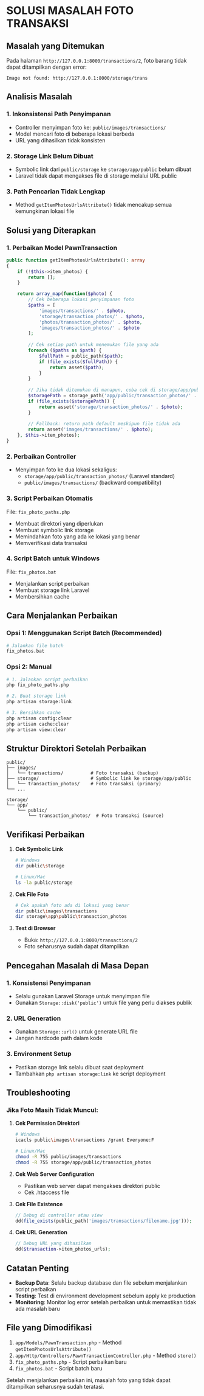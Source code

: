 # SOLUSI MASALAH FOTO TRANSAKSI

## Masalah yang Ditemukan

Pada halaman `http://127.0.0.1:8000/transactions/2`, foto barang tidak dapat ditampilkan dengan error:
```
Image not found: http://127.0.0.1:8000/storage/trans
```

## Analisis Masalah

### 1. **Inkonsistensi Path Penyimpanan**
- Controller menyimpan foto ke: `public/images/transactions/`
- Model mencari foto di beberapa lokasi berbeda
- URL yang dihasilkan tidak konsisten

### 2. **Storage Link Belum Dibuat**
- Symbolic link dari `public/storage` ke `storage/app/public` belum dibuat
- Laravel tidak dapat mengakses file di storage melalui URL public

### 3. **Path Pencarian Tidak Lengkap**
- Method `getItemPhotosUrlsAttribute()` tidak mencakup semua kemungkinan lokasi file

## Solusi yang Diterapkan

### 1. **Perbaikan Model PawnTransaction**
```php
public function getItemPhotosUrlsAttribute(): array
{
    if (!$this->item_photos) {
        return [];
    }

    return array_map(function($photo) {
        // Cek beberapa lokasi penyimpanan foto
        $paths = [
            'images/transactions/' . $photo,
            'storage/transaction_photos/' . $photo,
            'photos/transaction_photos/' . $photo,
            'images/transaction_photos/' . $photo
        ];
        
        // Cek setiap path untuk menemukan file yang ada
        foreach ($paths as $path) {
            $fullPath = public_path($path);
            if (file_exists($fullPath)) {
                return asset($path);
            }
        }
        
        // Jika tidak ditemukan di manapun, coba cek di storage/app/public
        $storagePath = storage_path('app/public/transaction_photos/' . $photo);
        if (file_exists($storagePath)) {
            return asset('storage/transaction_photos/' . $photo);
        }
        
        // Fallback: return path default meskipun file tidak ada
        return asset('images/transactions/' . $photo);
    }, $this->item_photos);
}
```

### 2. **Perbaikan Controller**
- Menyimpan foto ke dua lokasi sekaligus:
  - `storage/app/public/transaction_photos/` (Laravel standard)
  - `public/images/transactions/` (backward compatibility)

### 3. **Script Perbaikan Otomatis**
File: `fix_photo_paths.php`
- Membuat direktori yang diperlukan
- Membuat symbolic link storage
- Memindahkan foto yang ada ke lokasi yang benar
- Memverifikasi data transaksi

### 4. **Script Batch untuk Windows**
File: `fix_photos.bat`
- Menjalankan script perbaikan
- Membuat storage link Laravel
- Membersihkan cache

## Cara Menjalankan Perbaikan

### Opsi 1: Menggunakan Script Batch (Recommended)
```bash
# Jalankan file batch
fix_photos.bat
```

### Opsi 2: Manual
```bash
# 1. Jalankan script perbaikan
php fix_photo_paths.php

# 2. Buat storage link
php artisan storage:link

# 3. Bersihkan cache
php artisan config:clear
php artisan cache:clear
php artisan view:clear
```

## Struktur Direktori Setelah Perbaikan

```
public/
├── images/
│   └── transactions/          # Foto transaksi (backup)
├── storage/                   # Symbolic link ke storage/app/public
│   └── transaction_photos/    # Foto transaksi (primary)
└── ...

storage/
└── app/
    └── public/
        └── transaction_photos/  # Foto transaksi (source)
```

## Verifikasi Perbaikan

1. **Cek Symbolic Link**
   ```bash
   # Windows
   dir public\storage
   
   # Linux/Mac
   ls -la public/storage
   ```

2. **Cek File Foto**
   ```bash
   # Cek apakah foto ada di lokasi yang benar
   dir public\images\transactions
   dir storage\app\public\transaction_photos
   ```

3. **Test di Browser**
   - Buka: `http://127.0.0.1:8000/transactions/2`
   - Foto seharusnya sudah dapat ditampilkan

## Pencegahan Masalah di Masa Depan

### 1. **Konsistensi Penyimpanan**
- Selalu gunakan Laravel Storage untuk menyimpan file
- Gunakan `Storage::disk('public')` untuk file yang perlu diakses publik

### 2. **URL Generation**
- Gunakan `Storage::url()` untuk generate URL file
- Jangan hardcode path dalam kode

### 3. **Environment Setup**
- Pastikan storage link selalu dibuat saat deployment
- Tambahkan `php artisan storage:link` ke script deployment

## Troubleshooting

### Jika Foto Masih Tidak Muncul:

1. **Cek Permission Direktori**
   ```bash
   # Windows
   icacls public\images\transactions /grant Everyone:F

   # Linux/Mac
   chmod -R 755 public/images/transactions
   chmod -R 755 storage/app/public/transaction_photos
   ```

2. **Cek Web Server Configuration**
   - Pastikan web server dapat mengakses direktori public
   - Cek .htaccess file

3. **Cek File Existence**
   ```php
   // Debug di controller atau view
   dd(file_exists(public_path('images/transactions/filename.jpg')));
   ```

4. **Cek URL Generation**
   ```php
   // Debug URL yang dihasilkan
   dd($transaction->item_photos_urls);
   ```

## Catatan Penting

- **Backup Data**: Selalu backup database dan file sebelum menjalankan script perbaikan
- **Testing**: Test di environment development sebelum apply ke production
- **Monitoring**: Monitor log error setelah perbaikan untuk memastikan tidak ada masalah baru

## File yang Dimodifikasi

1. `app/Models/PawnTransaction.php` - Method `getItemPhotosUrlsAttribute()`
2. `app/Http/Controllers/PawnTransactionController.php` - Method `store()`
3. `fix_photo_paths.php` - Script perbaikan baru
4. `fix_photos.bat` - Script batch baru

Setelah menjalankan perbaikan ini, masalah foto yang tidak dapat ditampilkan seharusnya sudah teratasi.